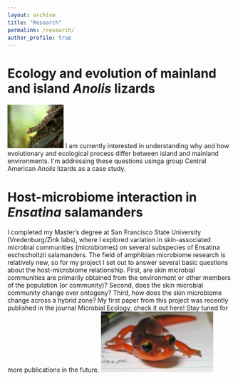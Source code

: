 ```yaml
---
layout: archive
title: "Research"
permalink: /research/
author_profile: true
---
```


Ecology and evolution of mainland and island <i>Anolis</i> lizards
======
<img src="/images/lemur_female.JPG" width="25%" height="25%" class="align-left" alt="" style="float"> I am currently interested in understanding why and how evolutionary and ecological process differ between island and mainland environments. I'm addressing these questions usinga group Central American <i>Anolis</i> lizards as a case study. 

Host-microbiome interaction in <i>Ensatina</i> salamanders
======
I  completed my Master’s degree at San Francisco State University (Vredenburg/Zink labs), where I explored variation in skin-associated microbial communities (microbiomes) on several subspecies of Ensatina eschscholtzii salamanders. The field of amphibian microbiome research is relatively new, so for my project I set out to answer several basic questions about the host-microbiome relationship. First, are skin microbial communities are primarily obtained from the environment or other members of the population (or community)? Second, does the skin microbial community change over ontogeny? Third, how does the skin microbiome change across a hybrid zone? My first paper from this project was recently published in the journal Microbial Ecology, check it out here! Stay tuned for more publications in the future.
<img src="/images/ensatina_face.jpg" height="50%" width="50%">
